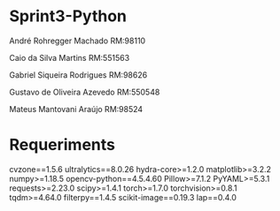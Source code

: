 # Sprint3-Python

André Rohregger Machado RM:98110

Caio da Silva Martins RM:551563

Gabriel Siqueira Rodrigues RM:98626

Gustavo de Oliveira Azevedo RM:550548

Mateus Mantovani Araújo RM:98524

# Requeriments 
cvzone==1.5.6
ultralytics==8.0.26
hydra-core>=1.2.0
matplotlib>=3.2.2
numpy>=1.18.5
opencv-python==4.5.4.60
Pillow>=7.1.2
PyYAML>=5.3.1
requests>=2.23.0
scipy>=1.4.1
torch>=1.7.0
torchvision>=0.8.1
tqdm>=4.64.0
filterpy==1.4.5
scikit-image==0.19.3
lap==0.4.0